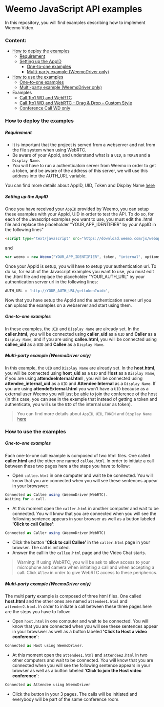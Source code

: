 # Weemo JavaScript API examples 


In this repository, you will find examples describing how to implement Weemo Video.


### Content:
- [How to deploy the examples](https://github.com/weemo/Weemo.js/tree/master/examples#how-to-deploy-the-examples)
    - [Requirement](https://github.com/weemo/Weemo.js/tree/master/examples#requirement)
    - [Setting up the AppID](https://github.com/weemo/Weemo.js/tree/master/examples#setting-up-the-appid)
        - [One-to-one examples](https://github.com/weemo/Weemo.js/tree/master/examples#one-to-one-examples)
        - [Multi-party example (WeemoDriver only)](https://github.com/weemo/Weemo.js/tree/master/examples#multi-party-example-weemodriver-only)
- [How to use the examples](https://github.com/weemo/Weemo.js/tree/master/examples#how-to-use-the-examples)
    - [One-to-one examples](https://github.com/weemo/Weemo.js/tree/master/examples#one-to-one-examples-1)
    - [Multi-party example (WeemoDriver only)](https://github.com/weemo/Weemo.js/tree/master/examples#multi-party-example-weemodriver-only-1)
- Examples
    - [Call 1to1 WD and WebRTC](https://github.com/weemo/Weemo.js/tree/master/examples/Call%201to1%20WD%20and%20WebRTC)
    - [Call 1to1 WD and WebRTC - Drag & Drop - Custom Style](https://github.com/weemo/Weemo.js/tree/master/examples/Call%201to1%20WD%20and%20WebRTC%20-%20Drag%20%26%20Drop%20-%20Custom%20Style)
    - [Conference Call WD only](https://github.com/weemo/Weemo.js/tree/master/examples/Conference%20Call%20WD%20only)

### How to deploy the examples

##### Requirement

- It is important that the project is served from a webserver and not from the file system when using WebRTC.
- Be aware of your AppId, and understand what is a ```UID```, a ```TOKEN``` and a ```Display Name```.
- You will have to run a authenticatoin server from Weemo in order to get a token, and be aware of the address of this server, we will use this address into the AUTH_URL variable.

You can find more details about AppID, UID, Token and Display Name [here](https://github.com/weemo/Weemo.js/blob/master/docs/start.md)

##### Setting up the AppID

Once you have received your ```AppID``` provided by Weemo, you can setup these examples with your AppId, UID in order to test the API. 
To do so, for each of the Javascript examples you want to use, you must edit the .html file and
replace the placeholder "YOUR_APP_IDENTIFIER" by your AppID in the following lines"

```html
<script type="text/javascript" src="https://download.weemo.com/js/webappid/YOUR_APP_IDENTIFIER"></script>
```

and 

```JavaScript
var weemo = new Weemo("YOUR_APP_IDENTIFIER", token, "internal", options);
```

Once your AppId is setup, you will have to setup your authentication url.
To do so, for each of the Javascript examples you want to use, you must edit the .html file and replace the placeholder "YOUR_AUTH_URL" by your authentication server url in the following lines:
```JavaScript
AUTH_URL = 'http://YOUR_AUTH_URL/gettoken?uid=',
```

Now that you have setup the AppId and the authentication server url you can upload the examples on a webserver and start using them.

##### One-to-one examples

In these examples, the ```UID``` and ```Display Name``` are already set. 
In the **caller.html**, you will be connected using **caller_uid** as a ```UID``` and **Caller** as a ```Display Name```, and if you are using **callee.html**, you will be connected using **callee_uid** as a ```UID``` and **Callee** as a ```Display Name```.

##### Multi-party example (WeemoDriver only)

In this example, the ```UID``` and ```Display Name``` are already set. 
In the **host.html**, you will be connected using **host_uid** as a ```UID``` and **Host** as a ```Display Name```, if you are using **attendeeInternal.html** , you will be connected using **attendee_internal_uid** as a ```UID``` and **Attendee Internal** as a ```Display Name```. If you are using **attendeExternal.html** you won't have a ```UID``` because as a external user Weemo you will just be able to join the conference of the host (in this case, you can see in the exemple that instead of getting a token and authenticate, you will use the ```UID``` of the internal user as token).

>You can find more details about ```AppID```, ```UID```, ```TOKEN``` and ```Display Name``` [here](https://github.com/weemo/Weemo.js/blob/master/docs/start.md)


### How to use the examples

##### One-to-one examples

Each one-to-one call example is composed of two html files. One called **caller.html** and the other one named ```callee.html```. In order to initiate a call between these two pages here a the steps you have to follow:

- Open ```callee.html``` in one computer and wait te be connected. You will know that you are connected when you will see these sentences appear in your browswer:

```JavaScript
Connected as Callee using (WeemoDriver|WebRTC).
Waiting for a call.
```

- At this moment open the ```caller.html``` in another computer and wait  to be connected. You will know that you are connected when you will see the following sentence appears in your browser as well as a button labeled **'Click to call Callee'**:

```JavaScript
Connected as Caller using (WeemoDriver|WebRTC)
```

- Click the button **'Click to call Callee'** in the ```caller.html``` page in your browser. The call is initiated.
- Answer the call in the ```callee.html``` page and the Video Chat starts.

>Warning: If using WebRTC, you will be ask to allow access to your microphone and camera when initiating a call and when accepting a call. Click ```Allow``` in order to give WebRTC access to these peripherics. 

##### Multi-party example (WeemoDriver only)

The multi party example is composed of three html files. One called **host.html** and the other ones are named ```attendee1.html``` and ```attendee2.html```. In order to initiate a call between these three pages here are the steps you have to follow:

- Open ```host.html``` in one computer and wait te be connected. You will know that you are connected when you will see these sentences appear in your browswer as well as a button labeled **'Click to Host a video conference'**:

```JavaScript
Connected as Host using WeemoDriver.
```

- At this moment open the ```attendee1.html``` and  ```attendee2.html``` in two other computers and wait to be connected. You will know that you are connected when you will see the following sentence appears in your browser as well as a button labeled **'Click to join the Host video conference'**:

```JavaScript
Connected as Attendee using WeemoDriver
```

- Click the button in your 3 pages. The calls will be initiated and everybody will be part of the same conference room.
